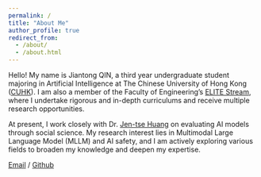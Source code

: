 ```yaml
---
permalink: /
title: "About Me"
author_profile: true
redirect_from: 
  - /about/
  - /about.html
---
```


Hello! My name is Jiantong QIN, a third year undergraduate student majoring in Artificial Intelligence at The Chinese University of Hong Kong ([CUHK](https://www.cuhk.edu.hk/english/index.html)). I am also a member of the Faculty of Engineering’s [ELITE Stream](https://www.erg.cuhk.edu.hk/erg/Elite), where I undertake rigorous and in-depth curriculums and receive multiple research opportunities.  

At present, I work closely with Dr. [Jen-tse Huang](https://penguinnnnn.github.io/) on evaluating AI models through social science. My research interest lies in Multimodal Large Language Model (MLLM) and AI safety, and I am actively exploring various fields to broaden my knowledge and deepen my expertise.

[Email](mailto:jtqin@link.cuhk.edu.hk) / [Github](https://github.com/clearlove43967)
